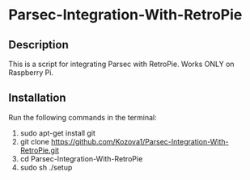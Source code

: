 # Parsec-Integration-With-RetroPie
Description
----------------------
This is a script for integrating Parsec with RetroPie.
Works ONLY on Raspberry Pi.

Installation
----------------------
Run the following commands in the terminal:
  1. sudo apt-get install git
  2. git clone https://github.com/Kozova1/Parsec-Integration-With-RetroPie.git
  3. cd Parsec-Integration-With-RetroPie
  4. sudo sh ./setup
